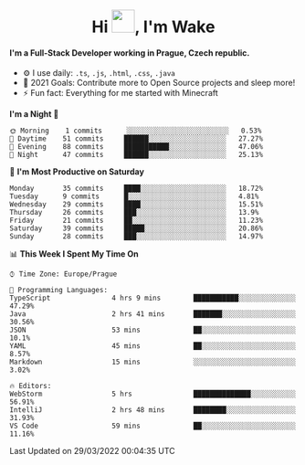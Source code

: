 <h1 align="center">Hi <img src="https://raw.githubusercontent.com/MrWakeCZ/MrWakeCZ/master/Hi.gif" width="40px" />, I'm Wake</h1>

#### I'm a Full-Stack Developer working in Prague, Czech republic.
- ⚙️ I use daily: `.ts`, `.js`, `.html`, `.css`, `.java`
- 🥅 2021 Goals: Contribute more to Open Source projects and sleep more!
- ⚡ Fun fact: Everything for me started with Minecraft

<!--START_SECTION:waka-->
**I'm a Night 🦉** 

```text
🌞 Morning    1 commits      ░░░░░░░░░░░░░░░░░░░░░░░░░   0.53% 
🌆 Daytime    51 commits     ██████░░░░░░░░░░░░░░░░░░░   27.27% 
🌃 Evening    88 commits     ███████████░░░░░░░░░░░░░░   47.06% 
🌙 Night      47 commits     ██████░░░░░░░░░░░░░░░░░░░   25.13%

```
📅 **I'm Most Productive on Saturday** 

```text
Monday       35 commits     ████░░░░░░░░░░░░░░░░░░░░░   18.72% 
Tuesday      9 commits      █░░░░░░░░░░░░░░░░░░░░░░░░   4.81% 
Wednesday    29 commits     ████░░░░░░░░░░░░░░░░░░░░░   15.51% 
Thursday     26 commits     ███░░░░░░░░░░░░░░░░░░░░░░   13.9% 
Friday       21 commits     ██░░░░░░░░░░░░░░░░░░░░░░░   11.23% 
Saturday     39 commits     █████░░░░░░░░░░░░░░░░░░░░   20.86% 
Sunday       28 commits     ███░░░░░░░░░░░░░░░░░░░░░░   14.97%

```


📊 **This Week I Spent My Time On** 

```text
⌚︎ Time Zone: Europe/Prague

💬 Programming Languages: 
TypeScript               4 hrs 9 mins        ███████████░░░░░░░░░░░░░░   47.29% 
Java                     2 hrs 41 mins       ███████░░░░░░░░░░░░░░░░░░   30.56% 
JSON                     53 mins             ██░░░░░░░░░░░░░░░░░░░░░░░   10.1% 
YAML                     45 mins             ██░░░░░░░░░░░░░░░░░░░░░░░   8.57% 
Markdown                 15 mins             ░░░░░░░░░░░░░░░░░░░░░░░░░   3.02%

🔥 Editors: 
WebStorm                 5 hrs               ██████████████░░░░░░░░░░░   56.91% 
IntelliJ                 2 hrs 48 mins       ████████░░░░░░░░░░░░░░░░░   31.93% 
VS Code                  59 mins             ██░░░░░░░░░░░░░░░░░░░░░░░   11.16%

```


 Last Updated on 29/03/2022 00:04:35 UTC
<!--END_SECTION:waka-->
